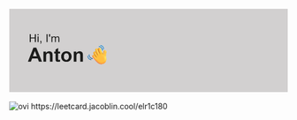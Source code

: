 <p align="center">
  <img src="https://github.com/elr1c180/elr1c180/blob/main/header.png?raw=true" alt="Баннер" />
</p>
<img src="https://github-readme-stats.vercel.app/api/top-langs?username=elr1c180&show_icons=true&locale=en&layout=compact&theme=chartreuse-white" alt="ovi" />
https://leetcard.jacoblin.cool/elr1c180

